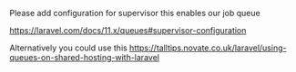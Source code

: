 Please add configuration for supervisor this enables our job queue

https://laravel.com/docs/11.x/queues#supervisor-configuration

Alternatively you could use this
https://talltips.novate.co.uk/laravel/using-queues-on-shared-hosting-with-laravel
